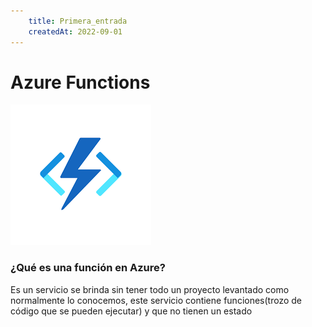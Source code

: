 ```yaml
---
    title: Primera_entrada
    createdAt: 2022-09-01
---
```


# Azure Functions
![logo Azure Functions](/assets/images/logo-azurefunctions.png)

### ¿Qué es una función en Azure?

Es un servicio se brinda sin tener todo un proyecto levantado como normalmente lo conocemos, este servicio contiene funciones(trozo de código que se pueden ejecutar) y que no tienen un estado  



